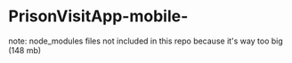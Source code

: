 # PrisonVisitApp-mobile-

note: node_modules files not included in this repo because it's way too big (148 mb)
